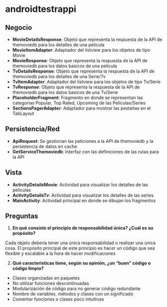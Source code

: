 # androidtestrappi

## Negocio
- **MovieDetailsResponse**: Objeto que representa la respuesta de la API de themoviedb para los detalles de una pelicula
- **MovieItemAdapter**: Adaptador del listview para los objetos de tipo Movie
- **MovieResponse**: Objeto que representa la respuesta de la API de themoviedb para los datos basicos de una pelicula
- **TvDetailsResponse**: Objeto que representa la respuesta de la API de themoviedb para los detalles de una Serie/Tv
- **TvItemAdapter**:  Adaptador del listview para los objetos de tipo Tv/Serie
- **TvResponse**: Objeto que representa la respuesta de la API de themoviedb para los datos basicos de una Tv/Serie
- **PlaceholderFragment**: Fragmento en donde se representan las categorías Popular, Top Rated, Upcoming de las Películas/Series
- **SectionsPagerAdapter**: Adaptador para mostrar las pestañas en el TabLayout

## Persistencia/Red
- **ApiRequest**: Se gestionan las peticiones a la API de themoviedb y la persistencia de datos en cache
- **GetServiceThemoviedb**: Interfaz con las definiciones de las rutas para la API 

## Vista
- **ActivityDetailsMovie**: Actividad para visualizar los detalles de las películas
- **ActivityDetailsTv**: Actividad para visualizar los detalles de las series
- **MainActivity**: Actividad principal en donde se dibujan los fragmentos

## Preguntas
1. **En qué consiste el principio de responsabilidad única? ¿Cuál es su propósito?**

Cada objeto debería tener una única responsabilidad o realizar una única cosa.
El propósito principal de este principio es hacer un código que sea flexible y escalable a la hora de hacer modificaciones

2. **Qué características tiene, según su opinión, ¿un “buen” código o código limpio?**
- Clases organizadas en paquetes
- No utilizar funciones descontinuadas
- Modularización de código para no generar código redundante
- Nombre de variables, métodos y clases con un significado
- Comentar funciones o clases poco intuitivas
